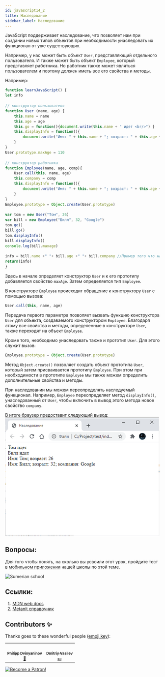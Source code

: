 ```yaml
---
id: javascript14_2
title: Наследование
sidebar_label: Наследование
---
```


JavaScript поддерживает наследование, что позволяет нам при создании новых типов объектов при необходимости унаследовать их функционал от уже существующих. 

Например, у нас может быть объект ``User``, представляющий отдельного пользователя. И также может быть объект ``Employee``, который представляет работника. Но работник также может являться пользователем и поэтому должен иметь все его свойства и методы. 

Например:
```jsx live
function learnJavaScript() {
let info

// конструктор пользователя
function User (name, age) {
    this.name = name 
    this.age = age 
    this.go = function(){document.write(this.name + " идет <br/>") }
    this.displayInfo = function(){
        document.write("Имя: " + this.name + "; возраст: " + this.age + "<br/>") 
    } 
}
User.prototype.maxAge = 110 
 
// конструктор работника
function Employee(name, age, comp){
    User.call(this, name, age) 
    this.company = comp 
    this.displayInfo = function(){
        document.write("Имя: " + this.name + "; возраст: " + this.age + "; компания: " + this.company + "<br/>") 
    } 
}
Employee.prototype = Object.create(User.prototype) 
 
var tom = new User("Том", 26) 
var bill = new Employee("Билл", 32, "Google") 
tom.go() 
bill.go() 
tom.displayInfo()  
bill.displayInfo()  
console.log(bill.maxage) 

info = bill.name +" "+ bill.age +" "+ bill.company //Пример того что наследование работает
return(info)
}
```
Здесь в начале определяет конструктор ``User`` и к его прототипу добавляется свойство ``maxAge``. Затем определяется тип ``Employee``.

В конструкторе ``Employee`` происходит обращение к конструктору ``User`` с помощью вызова:
```jsx
User.call(this, name, age) 
```

Передача первого параметра позволяет вызвать функцию конструктора ``User`` для объекта, создаваемого конструктором ``Employee``. Благодаря этому все свойства и методы, определенные в конструкторе ``User``, также переходят на объект ``Employee``.

Кроме того, необходимо унаследовать также и прототип ``User``. Для этого служит вызов:
```jsx
Employee.prototype = Object.create(User.prototype) 
```

Метод ``Object.create()`` позволяет создать объект прототипа ``User``, который затем присваивается прототипу ``Employee``. При этом при необходимости в прототипе ``Employee`` мы также можем определить дополнительные свойства и методы.

При наследовании мы можем переопределять наследуемый функционал. Например, ``Employee`` переопределяет метод ``displayInfo()``, унаследованный от ``User``, чтобы включить в вывод этого метода новое свойство ``company``.

В итоге браузер предоставит следующий вывод:
![Пример наследования](/img/javascript/14_2/00.png)

## Вопросы:

Для того чтобы понять, на сколько вы усвоили этот урок, пройдите тест в [мобильном приложении](http://onelink.to/njhc95) нашей школы по этой теме.

![Sumerian school](/img/app.png)

## Ссылки:
 1. [MDN web docs](https://developer.mozilla.org/ru/docs/Learn/JavaScript/%D0%9E%D0%B1%D1%8A%D0%B5%D0%BA%D1%82%D1%8B/Inheritance)
 2. [Metanit справочник](https://metanit.com/web/javascript/4.9.php)

## Contributors ✨

Thanks goes to these wonderful people ([emoji key](https://allcontributors.org/docs/en/emoji-key)):

<!-- ALL-CONTRIBUTORS-LIST:START - Do not remove or modify this section -->
<!-- prettier-ignore-start -->
<!-- markdownlint-disable -->
<table>
  <tr>
    <td align="center"><a href="https://github.com/FELiX-RN"><img src="https://avatars0.githubusercontent.com/u/72006627?v=4?s=200" width="200px;" alt=""/><br /><sub><b>Philipp Dvinyaninov</b></sub></a><br /><a href="https://github.com/gHashTag/react-native-village/commits?author=FELiX-RN" title="Documentation">📖</a></td>
    <td align="center"><a href="https://fullstackserverless.github.io/"><img src="https://avatars0.githubusercontent.com/u/6774813?v=4?s=200" width="200px;" alt=""/><br /><sub><b>Dmitriy Vasilev</b></sub></a><br /><a href="#financial-gHashTag" title="Financial">💵</a></td>
  </tr>
</table>

<!-- markdownlint-restore -->
<!-- prettier-ignore-end -->

<!-- ALL-CONTRIBUTORS-LIST:END -->
[![Become a Patron!](/img/logo/patreon.png)](https://www.patreon.com/bePatron?u=31769291)